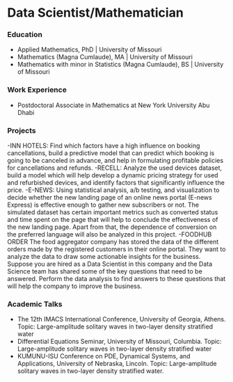 # Data Scientist/Mathematician


### Education
- Applied Mathematics,          PhD | University of Missouri
- Mathematics (Magna Cumlaude), MA    | University of Missouri
- Mathematics with minor in Statistics (Magna Cumlaude), BS    | University of Missouri

### Work Experience
- Postdoctoral Associate in Mathematics at New York University Abu Dhabi
  
### Projects
-INN HOTELS:
   Find which factors have a high influence on booking cancellations, build a predictive model that can predict which booking is going to be canceled in advance, and help in formulating profitable policies for cancellations and refunds.
-RECELL:
   Analyze the used devices dataset, build a model which will help develop a dynamic pricing strategy for used and refurbished devices, and identify factors that significantly influence the price.
-E-NEWS:
   Using statistical analysis, a/b testing, and visualization to decide whether the new landing page of an online news portal (E-news Express) is effective enough to gather new subscribers or not. The simulated dataset has certain important metrics such as converted status and time spent on the page that will help to conclude the effectiveness of the new landing page. Apart from that, the dependence of conversion on the preferred language will also be analyzed in this project.
-FOODHUB ORDER
  The food aggregator company has stored the data of the different orders made by the registered customers in their online portal. They want to analyze the data to draw some actionable insights for the business. Suppose you are hired as a Data Scientist in this company and the Data Science team has shared some of the key questions that need to be answered. Perform the data analysis to find answers to these questions that will help the company to improve the business.
### Academic Talks
- The 12th IMACS International Conference, University of Georgia, Athens.
Topic: Large-amplitude solitary waves in two-layer density stratified water
- Differential Equations Seminar, University of Missouri, Columbia.
Topic: Large-amplitude solitary waves in two-layer density stratified water
- KUMUNU-ISU Conference on PDE, Dynamical Systems, and Applications, University of Nebraska, Lincoln.
Topic: Large-amplitude solitary waves in two-layer density stratified water.

